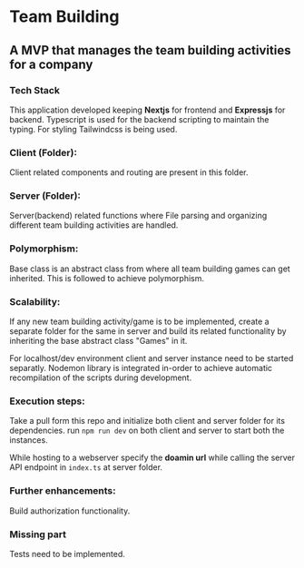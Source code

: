 # Team Building
## A MVP that manages the team building activities for a company

### Tech Stack
This application developed keeping <b>Nextjs</b> for frontend and <b>Expressjs</b> for backend.
Typescript is used for the backend scripting to maintain the typing.
For styling Tailwindcss is being used.

### Client (Folder):
Client related components and routing are present in this folder.

### Server (Folder):
Server(backend) related functions where File parsing and organizing different team building activities are handled.

### Polymorphism:
Base class is an abstract class from where all team building games can get inherited. This is followed to achieve polymorphism.

### Scalability:
If any new team building activity/game is to be implemented, create a separate folder for the same in server and build its related functionality by inheriting the base abstract class "Games" in it.

For localhost/dev environment client and server instance need to be started separatly. Nodemon library is integrated in-order to achieve automatic recompilation of the scripts during development.

### Execution steps:
Take a pull form this repo and initialize both client and server folder for its dependencies.
run ``npm run dev`` on both client and server to start both the instances.

While hosting to a webserver specify the **doamin url** while calling the server API endpoint in ``index.ts`` at server folder.

### Further enhancements:
Build authorization functionality.

### Missing part
Tests need to be implemented.